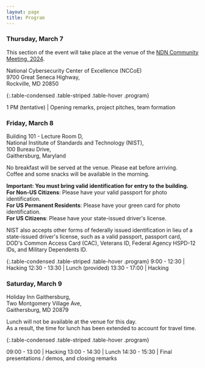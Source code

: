 ```yaml
---
layout: page
title: Program
---
```


### Thursday, March 7

This section of the event will take place at the venue of the [NDN Community Meeting, 2024](https://www.nist.gov/news-events/events/ndncomm2024).

National Cybersecurity Center of Excellence (NCCoE) <br/>
9700 Great Seneca Highway, <br/>
Rockville, MD 20850

{:.table-condensed .table-striped .table-hover .program}

1 PM (tentative) | Opening remarks, project pitches, team formation

### Friday, March 8

Building 101 - Lecture Room D, <br/>
National Institute of Standards and Technology (NIST), <br/>
100 Bureau Drive, <br/>
Gaithersburg, Maryland

No breakfast will be served at the venue. Please eat before arriving. <br/>
Coffee and some snacks will be available in the morning.

**Important: You must bring valid identification for entry to the building.** <br/>
**For Non-US Citizens**:  Please have your valid passport for photo identification. <br/>
**For US Permanent Residents**: Please have your green card for photo identification. <br/>
**For US Citizens**: Please have your state-issued driver's license.

NIST also accepts other forms of federally issued identification in lieu of a state-issued driver's license, such as a valid passport, passport card, DOD's Common Access Card (CAC), Veterans ID, Federal Agency HSPD-12 IDs, and Military Dependents ID.

{:.table-condensed .table-striped .table-hover .program}
9:00 - 12:30 | Hacking
12:30 - 13:30 | Lunch (provided)
13:30 - 17:00 | Hacking

### Saturday, March 9

Holiday Inn Gaithersburg, <br/>
Two Montgomery Village Ave, <br/>
Gaithersburg, MD 20879

Lunch will not be available at the venue for this day. <br/>
As a result, the time for lunch has been extended to account for travel time.

{:.table-condensed .table-striped .table-hover .program}

09:00 - 13:00 | Hacking
13:00 - 14:30 | Lunch
14:30 - 15:30 | Final presentations / demos, and closing remarks
